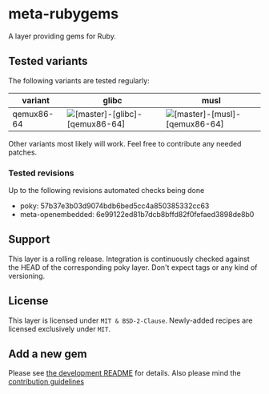 # meta-rubygems

A layer providing gems for Ruby.

## Tested variants

The following variants are tested regularly:

| variant     | glibc                                                                                                                                             | musl                                                                                                                                            |
| ----------- | ------------------------------------------------------------------------------------------------------------------------------------------------- | ----------------------------------------------------------------------------------------------------------------------------------------------- |
| qemux86-64  | ![[master]-[glibc]-[qemux86-64]](https://github.com/priv-kweihmann/meta-rubygems/workflows/%5Bmaster%5D-%5Bglibc%5D-%5Bqemux86-64%5D/badge.svg)   | ![[master]-[musl]-[qemux86-64]](https://github.com/priv-kweihmann/meta-rubygems/workflows/%5Bmaster%5D-%5Bmusl%5D-%5Bqemux86-64%5D/badge.svg)   |

Other variants most likely will work.
Feel free to contribute any needed patches.

### Tested revisions

Up to the following revisions automated checks being done

* poky: 57b37e3b03d9074bdb6bed5cc4a850385332cc63
* meta-openembedded: 6e99122ed81b7dcb8bffd82f0fefaed3898de8b0

## Support

This layer is a rolling release.
Integration is continuously checked against the HEAD of the corresponding poky layer.
Don't expect tags or any kind of versioning.

## License

This layer is licensed under `MIT & BSD-2-Clause`.
Newly-added recipes are licensed exclusively under `MIT`.

## Add a new gem

Please see [the development README](scripts/README.md) for details.
Also please mind the [contribution guidelines](CONTRIBUTING.md)
